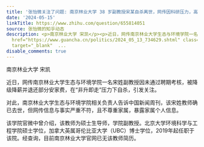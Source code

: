 ```yaml
---
title: '张怡微关注了问题: 南京林业大学 38 岁副教授宋某自杀离世，网传因科研压力，高校回应称与事实严重不符，哪些问题值得深思？'
date: '2024-05-15'
linkTitle: https://www.zhihu.com/question/655814051
source: 张怡微的知乎动态
description: <p>南京林业大学 宋凯</p><p>近日，网传南京林业大学生态与环境学院一名宋姓副教授因未通过聘期考核，被降级降薪并退还部分安家费，在“非升即走”压力下自杀，引发关注。</p><p>对此，南京林业大学生态与环境学院相关负责人告诉中国新闻周刊，该宋姓教师确已去世，但网传信息与事实严重不符，且不尊重家属，暴露家属个人信息。</p><p>该学院官微中曾介绍，该教师为硕士生导师，学院副教授。北京大学环境科学与工程学院硕士学位，加拿大英属哥伦比亚大学（UBC）博士学位，2019年起任职于该院。经查询，目前南京林业大学官网已无该教师简历。</p><p><a
  href="https://www.guancha.cn/politics/2024_05_13_734629.shtml" class=" wrap external"
  target="_blank"  ...
disable_comments: true
---
```

<p>南京林业大学 宋凯</p><p>近日，网传南京林业大学生态与环境学院一名宋姓副教授因未通过聘期考核，被降级降薪并退还部分安家费，在“非升即走”压力下自杀，引发关注。</p><p>对此，南京林业大学生态与环境学院相关负责人告诉中国新闻周刊，该宋姓教师确已去世，但网传信息与事实严重不符，且不尊重家属，暴露家属个人信息。</p><p>该学院官微中曾介绍，该教师为硕士生导师，学院副教授。北京大学环境科学与工程学院硕士学位，加拿大英属哥伦比亚大学（UBC）博士学位，2019年起任职于该院。经查询，目前南京林业大学官网已无该教师简历。</p><p><a href="https://www.guancha.cn/politics/2024_05_13_734629.shtml" class=" wrap external" target="_blank"  ...